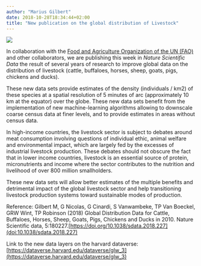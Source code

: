 ```yaml
---
author: "Marius Gilbert"
date: 2018-10-28T18:34:44+02:00
title: "New publication on the global distribution of Livestock"
---
```


![]("/images/GLW3_800.png")

In collaboration with the [Food and Agriculture Organization of the UN (FAO)](http://www.fao.org/livestock-systems) and other collaborators, we are publishing this week in 
*Nature Scientific Data* the result of several years of research to improve global data on the distribution of livestock 
(cattle, buffaloes, horses, sheep, goats, pigs, chickens and ducks). 

These new data sets provide estimates of the density (individuals / km2) of these species at a spatial resolution of 5 minutes of 
arc (approximately 10 km at the equator) over the globe. These new data sets benefit from the implementation of new machine-learning 
algorithms allowing to downscale coarse census data at finer levels, and to provide estimates in areas without census data. 

In high-income countries, the livestock sector is subject to debates around meat consumption involving questions of individual ethic, 
animal welfare and environmental impact, which are largely fed by the excesses of industrial livestock production. These debates should 
not obscure the fact that in lower income countries, livestock is an essential source of protein, micronutrients and income where 
the sector contributes to the nutrition and livelihood of over 800 million smallholders. 

These new data sets will allow better estimates of the multiple benefits and detrimental impact of the global livestock 
sector and help transitioning livestock production systems toward sustainable modes of production. 


Reference:
Gilbert M, G Nicolas, G Cinardi, S Vanwambeke, TP Van Boeckel, GRW Wint, TP Robinson (2018) Global Distribution Data 
for Cattle, Buffaloes, Horses, Sheep, Goats, Pigs, Chickens and Ducks in 2010. 
Nature Scientific data, 5:180227.[https://doi.org/10.1038/sdata.2018.227](doi:10.1038/sdata.2018.227)

Link to the new data layers on the harvard dataverse:
[https://dataverse.harvard.edu/dataverse/glw_3](https://dataverse.harvard.edu/dataverse/glw_3)

  


